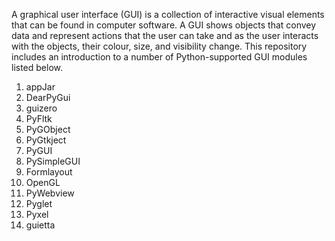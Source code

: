A graphical user interface (GUI) is a collection of interactive visual elements that can be found in computer software. A GUI shows objects that convey data and represent actions that the user can take and as the user interacts with the objects, their colour, size, and visibility change. This repository includes an introduction to a number of Python-supported GUI modules listed below.
1. appJar
2. DearPyGui
3. guizero
4. PyFltk
5. PyGObject
6. PyGtkject
7. PyGUI
8. PySimpleGUI
9. Formlayout 
10. OpenGL
11. PyWebview 
12. Pyglet
13. Pyxel
14. guietta 

